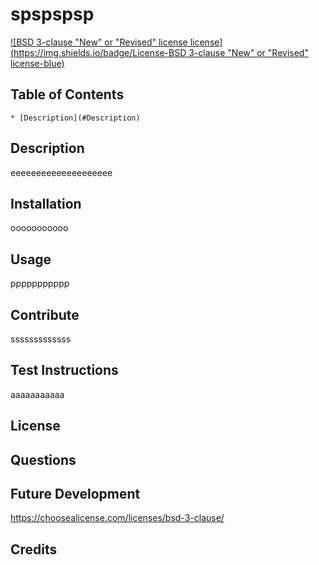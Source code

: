 
  # spspspsp
  [![BSD 3-clause "New" or "Revised" license license](https://img.shields.io/badge/License-BSD 3-clause "New" or "Revised" license-blue)](https://choosealicense.com/licenses/bsd-3-clause/)
  ## Table of Contents
    * [Description](#Description)
  ## Description
  eeeeeeeeeeeeeeeeeeee


  ## Installation
  ooooooooooo
  ## Usage
  ppppppppppp
  ## Contribute
  sssssssssssss
  ## Test Instructions
  aaaaaaaaaaa
  ## License
  ## Questions
  ## Future Development
  https://choosealicense.com/licenses/bsd-3-clause/
  ## Credits


